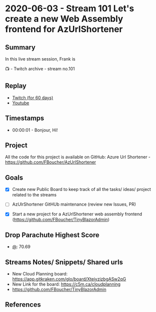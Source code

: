 
# 2020-06-03 - Stream 101 Let's create a new Web Assembly frontend for AzUrlShortener

Summary
-------

In this live stream session, Frank is 

📺 - Twitch archive - stream no.101

Replay
------

- [Twitch (for 60 days)](https://www.twitch.tv/videos/)
- [Youtube](https://youtu.be/RjBIgpkQB-M)


Timestamps
--------

- 00:00:01 - Bonjour, Hi!


Project
-------

All the code for this project is available on GitHub: Azure Url Shortener - https://github.com/FBoucher/AzUrlShortener



Goals
-----

- [X] Create new Public Board to keep track of all the tasks/ ideas/ project related to the streams 
- [ ] AzUlrShortener GitHUb maintenance (review new Issues, PR)
- [X] Start a new project for a AzUrlShortener web assembly frontend (https://github.com/FBoucher/TinyBlazorAdmin)



Drop Parachute Highest Score
----------------------------

- [@](https://www.twitch.tv/):  70.69



Streams Notes/ Snippets/ Shared urls
-----------------------------------

- New Cloud Planning board: https://app.gitkraken.com/glo/board/XteiyzizbgASw2qG
- New Link for the board: https://c5m.ca/cloudplanning
- https://github.com/FBoucher/TinyBlazorAdmin

References
----------

